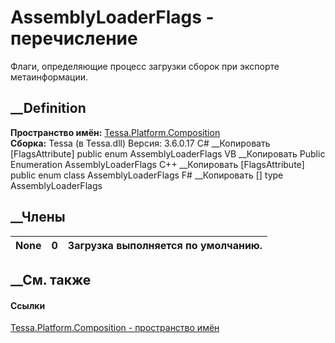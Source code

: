 # AssemblyLoaderFlags - перечисление
Флаги, определяющие процесс загрузки сборок при экспорте метаинформации.
## __Definition
 **Пространство имён:**
[Tessa.Platform.Composition](N_Tessa_Platform_Composition.htm)  
 **Сборка:** Tessa (в Tessa.dll) Версия: 3.6.0.17
C# __Копировать
    [FlagsAttribute]
    public enum AssemblyLoaderFlags
VB __Копировать
    <FlagsAttribute>
    Public Enumeration AssemblyLoaderFlags
C++ __Копировать
    [FlagsAttribute]
    public enum class AssemblyLoaderFlags
F# __Копировать
     [<FlagsAttribute>]
    type AssemblyLoaderFlags
##  __Члены
None| 0|  Загрузка выполняется по умолчанию.  
---|---|---  
## __См. также
#### Ссылки
[Tessa.Platform.Composition - пространство
имён](N_Tessa_Platform_Composition.htm)
